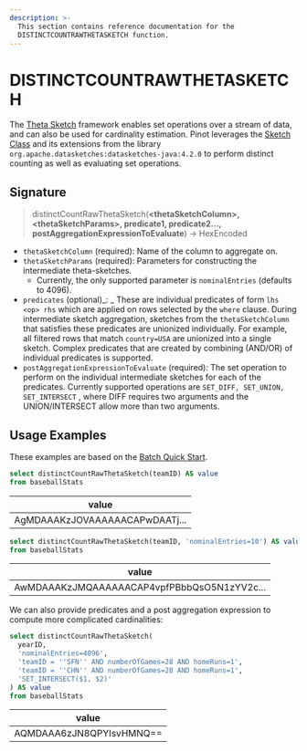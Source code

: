 ```yaml
---
description: >-
  This section contains reference documentation for the
  DISTINCTCOUNTRAWTHETASKETCH function.
---
```


# DISTINCTCOUNTRAWTHETASKETCH

The [Theta Sketch](https://datasketches.apache.org/docs/Theta/ThetaSketchFramework.html) framework enables set operations over a stream of data, and can also be used for cardinality estimation. Pinot leverages the [Sketch Class](https://github.com/apache/datasketches-java/blob/master/src/main/java/org/apache/datasketches/theta/Sketch.java) and its extensions from the library `org.apache.datasketches:datasketches-java:4.2.0` to perform distinct counting as well as evaluating set operations.

## Signature

> distinctCountRawThetaSketch(**\<thetaSketchColumn>, \<thetaSketchParams>, predicate1, predicate2..., postAggregationExpressionToEvaluate**) -> HexEncoded

* `thetaSketchColumn` (required): Name of the column to aggregate on.
* `thetaSketchParams` (required): Parameters for constructing the intermediate theta-sketches.
  * Currently, the only supported parameter is `nominalEntries` (defaults to 4096).
* `predicates` (optional)\_: \_ These are individual predicates of form `lhs <op> rhs` which are applied on rows selected by the `where` clause. During intermediate sketch aggregation, sketches from the `thetaSketchColumn` that satisfies these predicates are unionized individually. For example, all filtered rows that match `country=USA` are unionized into a single sketch. Complex predicates that are created by combining (AND/OR) of individual predicates is supported.
* `postAggregationExpressionToEvaluate` (required)_:_ The set operation to perform on the individual intermediate sketches for each of the predicates. Currently supported operations are `SET_DIFF, SET_UNION, SET_INTERSECT` , where DIFF requires two arguments and the UNION/INTERSECT allow more than two arguments.

## Usage Examples

These examples are based on the [Batch Quick Start](../../basics/getting-started/quick-start.md#batch).

```sql
select distinctCountRawThetaSketch(teamID) AS value
from baseballStats 
```

| value                          |
| ------------------------------ |
| AgMDAAAKzJOVAAAAAACAPwDAATj... |

```sql
select distinctCountRawThetaSketch(teamID, 'nominalEntries=10') AS value
from baseballStats
```

| value                                       |
| ------------------------------------------- |
| AwMDAAAKzJMQAAAAAACAP4vpfPBbbQsO5N1zYV2c... |

We can also provide predicates and a post aggregation expression to compute more complicated cardinalities:

```sql
select distinctCountRawThetaSketch(
  yearID, 
  'nominalEntries=4096', 
  'teamID = ''SFN'' AND numberOfGames=28 AND homeRuns=1',
  'teamID = ''CHN'' AND numberOfGames=28 AND homeRuns=1',
  'SET_INTERSECT($1, $2)'
) AS value
from baseballStats 
```

| value                    |
| ------------------------ |
| AQMDAAA6zJN8QPYIsvHMNQ== |
